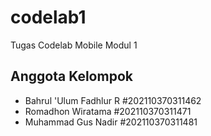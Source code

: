 # codelab1

Tugas Codelab Mobile Modul 1

## Anggota Kelompok
- Bahrul 'Ulum Fadhlur R #202110370311462
- Romadhon Wiratama #202110370311471
- Muhammad Gus Nadir #202110370311481



